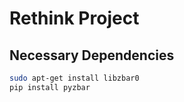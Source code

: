 # Rethink Project
## Necessary Dependencies
```bash
sudo apt-get install libzbar0
pip install pyzbar
```
